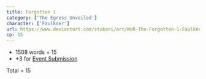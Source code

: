 ```yaml
---
title: Forgotten 1
category: ['The Egress Unveiled']
character: ['Faulkner']
url: https://www.deviantart.com/stokori/art/WoR-The-Forgotten-1-Faulkner-1123849095
cp: 15
---
```


- 1508 words + 15
- +3 for [Event Submission](https://wor-keeper.com/submissions/view/24402)

Total = 15